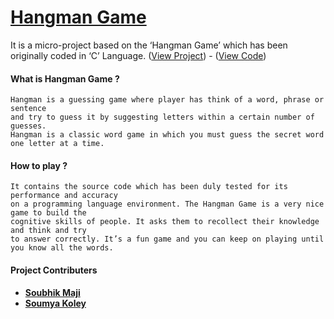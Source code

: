 # [**Hangman Game**](https://github.com/shubhadeepmandal394/hangman-game/blob/master/doc/Hangman%20Game.pdf)

It is a micro-project based on the ‘Hangman Game’ which has been originally coded in ‘C’ Language. ([View Project](https://github.com/shubhadeepmandal394/hangman-game/blob/master/doc/Hangman%20Game.pdf)) - ([View Code](https://github.com/shubhadeepmandal394/hangman-game/blob/master/hangman-game.c))


#### What is Hangman Game ?
```
Hangman is a guessing game where player has think of a word, phrase or sentence
and try to guess it by suggesting letters within a certain number of guesses.
Hangman is a classic word game in which you must guess the secret word one letter at a time. 
```

#### How to play ?
```
It contains the source code which has been duly tested for its performance and accuracy 
on a programming language environment. The Hangman Game is a very nice game to build the 
cognitive skills of people. It asks them to recollect their knowledge and think and try 
to answer correctly. It’s a fun game and you can keep on playing until you know all the words.
```

#### Project Contributers
- [**Soubhik Maji**](https://github.com/MacMaji007)
- [**Soumya Koley**](https://github.com/Soumya1717)